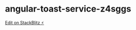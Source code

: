 # angular-toast-service-z4sggs

[Edit on StackBlitz ⚡️](https://stackblitz.com/edit/angular-toast-service-z4sggs)